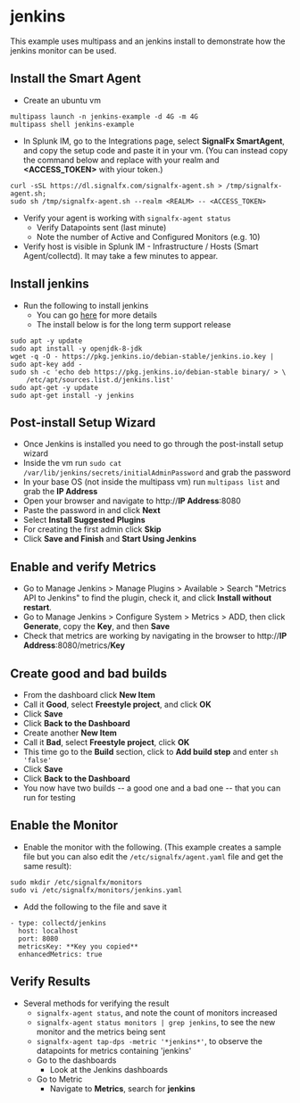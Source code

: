 # jenkins

This example uses multipass and an jenkins install to demonstrate how the jenkins monitor can be used.

## Install the Smart Agent
* Create an ubuntu vm

```
multipass launch -n jenkins-example -d 4G -m 4G
multipass shell jenkins-example
```
* In Splunk IM, go to the Integrations page, select **SignalFx SmartAgent**, and copy the setup code and paste it in your vm. (You can instead copy the command below and replace **<REALM>** with your realm and **<ACCESS_TOKEN>** with yiour token.)

```
curl -sSL https://dl.signalfx.com/signalfx-agent.sh > /tmp/signalfx-agent.sh;
sudo sh /tmp/signalfx-agent.sh --realm <REALM> -- <ACCESS_TOKEN>
```
* Verify your agent is working with ```signalfx-agent status```
  * Verify Datapoints sent (last minute)
  * Note the number of Active and Configured Monitors (e.g. 10)
* Verify host is visible in Splunk IM - Infrastructure / Hosts (Smart Agent/collectd). It may take a few minutes to appear.

## Install jenkins
* Run the following to install jenkins
  * You can go [here](https://www.jenkins.io/doc/book/installing/linux/) for more details
  * The install below is for the long term support release

```
sudo apt -y update
sudo apt install -y openjdk-8-jdk
wget -q -O - https://pkg.jenkins.io/debian-stable/jenkins.io.key | sudo apt-key add -
sudo sh -c 'echo deb https://pkg.jenkins.io/debian-stable binary/ > \
    /etc/apt/sources.list.d/jenkins.list'
sudo apt-get -y update
sudo apt-get install -y jenkins
```

## Post-install Setup Wizard
* Once Jenkins is installed you need to go through the post-install setup wizard
* Inside the vm run ```sudo cat /var/lib/jenkins/secrets/initialAdminPassword``` and grab the password
* In your base OS (not inside the multipass vm) run ```multipass list``` and grab the **IP Address**
* Open your browser and navigate to http://**IP Address**:8080
* Paste the password in and click **Next**
* Select **Install Suggested Plugins**
* For creating the first admin click **Skip**
* Click **Save and Finish** and **Start Using Jenkins**

## Enable and verify Metrics
*  Go to Manage Jenkins > Manage Plugins > Available > Search "Metrics API to Jenkins" to find the plugin, check it, and click **Install without restart**.
* Go to Manage Jenkins > Configure System > Metrics > ADD, then click **Generate**, copy the **Key**, and then **Save**
* Check that metrics are working by navigating in the browser to http://**IP Address**:8080/metrics/**Key**

## Create good and bad builds
* From the dashboard click **New Item**
* Call it **Good**, select **Freestyle project**, and click **OK**
* Click **Save**
* Click **Back to the Dashboard**
* Create another **New Item**
* Call it **Bad**, select **Freestyle project**, click **OK**
* This time go to the **Build** section, click to **Add build step** and enter ```sh 'false'```
* Click **Save**
* Click **Back to the Dashboard**
* You now have two builds -- a good one and a bad one -- that you can run for testing

## Enable the Monitor
* Enable the monitor with the following. (This example creates a sample file but you can also edit the ```/etc/signalfx/agent.yaml``` file and get the same result):

```
sudo mkdir /etc/signalfx/monitors
sudo vi /etc/signalfx/monitors/jenkins.yaml
```
* Add the following to the file and save it

```
- type: collectd/jenkins
  host: localhost
  port: 8080
  metricsKey: **Key you copied**
  enhancedMetrics: true
```

## Verify Results
* Several methods for verifying the result
  * ```signalfx-agent status```, and note the count of monitors increased
  * ```signalfx-agent status monitors | grep jenkins```, to see the new monitor and the metrics being sent
  * ```signalfx-agent tap-dps -metric '*jenkins*'```, to observe the datapoints for metrics containing 'jenkins'
  * Go to the dashboards
    * Look at the Jenkins dashboards
  * Go to Metric
    * Navigate to **Metrics**, search for **jenkins**